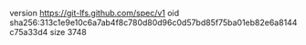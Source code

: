version https://git-lfs.github.com/spec/v1
oid sha256:313c1e9e10c6a7ab4f8c780d80d96c0d57bd85f75ba01eb82e6a8144c75a33d4
size 3748
